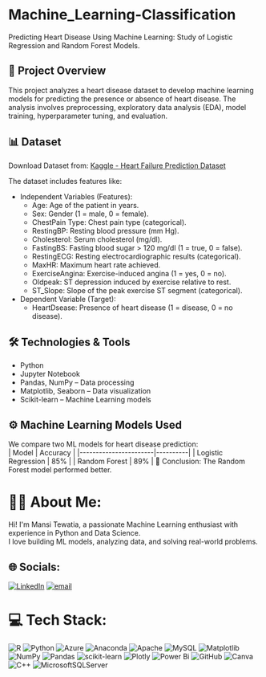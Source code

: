 # Machine_Learning-Classification
Predicting Heart Disease Using Machine Learning: Study of Logistic Regression and Random Forest Models.

## 📌 Project Overview  
This project analyzes a heart disease dataset to develop machine learning models for predicting the presence or absence of heart disease. The analysis involves preprocessing, exploratory data analysis (EDA), model training, hyperparameter tuning, and evaluation.

## 📊 Dataset  
Download Dataset from: [Kaggle - Heart Failure Prediction Dataset](https://www.kaggle.com/datasets/fedesoriano/heart-failure-prediction)

The dataset includes features like:
* Independent Variables (Features):
  - Age: Age of the patient in years.
  - Sex: Gender (1 = male, 0 = female).
  - ChestPain Type: Chest pain type (categorical).
  - RestingBP: Resting blood pressure (mm Hg).
  - Cholesterol: Serum cholesterol (mg/dl).
  - FastingBS: Fasting blood sugar > 120 mg/dl (1 = true, 0 = false).
  - RestingECG: Resting electrocardiographic results (categorical).
  - MaxHR: Maximum heart rate achieved.
  - ExerciseAngina: Exercise-induced angina (1 = yes, 0 = no).
  - Oldpeak: ST depression induced by exercise relative to rest.
  - ST_Slope: Slope of the peak exercise ST segment (categorical).
* Dependent Variable (Target):
  - HeartDsease: Presence of heart disease (1 = disease, 0 = no disease).

## 🛠️ Technologies & Tools  
- Python
- Jupyter Notebook  
- Pandas, NumPy – Data processing  
- Matplotlib, Seaborn – Data visualization  
- Scikit-learn – Machine Learning models

## ⚙️ Machine Learning Models Used  
We compare two ML models for heart disease prediction:  
| Model                 | Accuracy |
|-----------------------|----------|
| Logistic Regression   |    85%   |
| Random Forest         |    89%   |
📌 Conclusion: The Random Forest model performed better.


# 👨‍💻 About Me:
Hi! I'm Mansi Tewatia, a passionate Machine Learning enthusiast with experience in Python and Data Science.  <br>I love building ML models, analyzing data, and solving real-world problems.

## 🌐 Socials:
[![LinkedIn](https://img.shields.io/badge/LinkedIn-%230077B5.svg?logo=linkedin&logoColor=white)](https://www.linkedin.com/in/mansi-tewatia-81b773217?lipi=urn%3Ali%3Apage%3Ad_flagship3_profile_view_base_contact_details%3Bp63ZCz47R96COaedgG%2BWNA%3D%3D) [![email](https://img.shields.io/badge/Email-D14836?logo=gmail&logoColor=white)](mailto:mansi02.t@gmail.com) 

# 💻 Tech Stack:
![R](https://img.shields.io/badge/r-%23276DC3.svg?style=for-the-badge&logo=r&logoColor=white) ![Python](https://img.shields.io/badge/python-3670A0?style=for-the-badge&logo=python&logoColor=ffdd54) ![Azure](https://img.shields.io/badge/azure-%230072C6.svg?style=for-the-badge&logo=microsoftazure&logoColor=white) ![Anaconda](https://img.shields.io/badge/Anaconda-%2344A833.svg?style=for-the-badge&logo=anaconda&logoColor=white) ![Apache](https://img.shields.io/badge/apache-%23D42029.svg?style=for-the-badge&logo=apache&logoColor=white) ![MySQL](https://img.shields.io/badge/mysql-4479A1.svg?style=for-the-badge&logo=mysql&logoColor=white) ![Matplotlib](https://img.shields.io/badge/Matplotlib-%23ffffff.svg?style=for-the-badge&logo=Matplotlib&logoColor=black) ![NumPy](https://img.shields.io/badge/numpy-%23013243.svg?style=for-the-badge&logo=numpy&logoColor=white) ![Pandas](https://img.shields.io/badge/pandas-%23150458.svg?style=for-the-badge&logo=pandas&logoColor=white) ![scikit-learn](https://img.shields.io/badge/scikit--learn-%23F7931E.svg?style=for-the-badge&logo=scikit-learn&logoColor=white) ![Plotly](https://img.shields.io/badge/Plotly-%233F4F75.svg?style=for-the-badge&logo=plotly&logoColor=white) ![Power Bi](https://img.shields.io/badge/power_bi-F2C811?style=for-the-badge&logo=powerbi&logoColor=black) ![GitHub](https://img.shields.io/badge/github-%23121011.svg?style=for-the-badge&logo=github&logoColor=white) ![Canva](https://img.shields.io/badge/Canva-%2300C4CC.svg?style=for-the-badge&logo=Canva&logoColor=white) ![C++](https://img.shields.io/badge/c++-%2300599C.svg?style=for-the-badge&logo=c%2B%2B&logoColor=white) ![MicrosoftSQLServer](https://img.shields.io/badge/Microsoft%20SQL%20Server-CC2927?style=for-the-badge&logo=microsoft%20sql%20server&logoColor=white)

